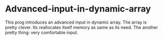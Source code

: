 # Advanced-input-in-dynamic-array
This prog introduces an advanced input in dynamic array. The array is pretty clever. Its reallocates itself memory as same as its need. The another pretty thing: very comfortable input.
